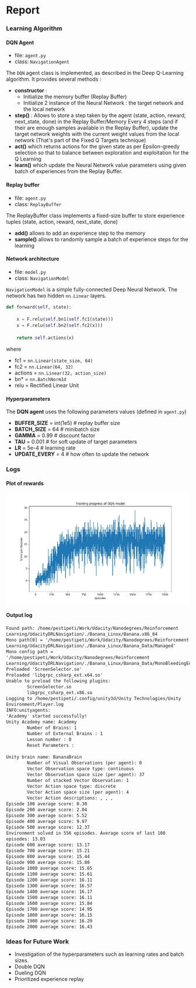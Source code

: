# Report

### Learning Algorithm

#### DQN Agent
- file: `agent.py`
- class: `NavigationAgent`

The `DQN` agent class is implemented, as described in the Deep Q-Learning algorithm. It provides several methods :
- **constructor** :
    - Initialize the memory buffer (Replay Buffer)
    - Initialize 2 instance of the Neural Network : the target network and the local network
- **step()** :
    Allows to store a step taken by the agent (state, action, reward, next_state, done) in the Replay Buffer/Memory Every 4 steps (and if their are enough samples available in the Replay Buffer), update the target network weights with the current weight values from the local network (That's part of the Fixed Q Targets technique)
- **act()** which returns actions for the given state as per Epsilon-greedy selection so that to balance between exploration and exploitation for the Q Learning
- **learn()** which update the Neural Network value parameters using given batch of experiences from the Replay Buffer.

#### Replay buffer
- file: `agent.py`
- class: `ReplayBuffer`

The ReplayBuffer class implements a fixed-size buffer to store experience tuples (state, action, reward, next_state, done)
- **add()** allows to add an experience step to the memory
- **sample()** allows to randomly sample a batch of experience steps for the learning

#### Network architecture
- file: `model.py`
- class: `NavigationModel`

`NavigationModel` is a simple fully-connected Deep Neural Network. The network has two hidden `nn.Linear` layers.
```python
def forward(self, state):

    x = F.relu(self.bn1(self.fc1(state)))
    x = F.relu(self.bn2(self.fc2(x)))

    return self.actions(x)
```
where
- fc1 = `nn.Linear(state_size, 64)`
- fc2 = `nn.Linear(64, 32)`
- actions = `nn.Linear(32, action_size)`
- bn* = `nn.BatchNorm1d`
- relu = Rectified Linear Unit

#### Hyperparameters
The **DQN agent** uses the following parameters values (defined in `agent.py`)
- **BUFFER_SIZE** = int(1e5)  # replay buffer size
- **BATCH_SIZE** = 64         # minibatch size 
- **GAMMA** = 0.99            # discount factor 
- **TAU** = 0.001             # for soft update of target parameters
- **LR** = 5e-4               # learning rate 
- **UPDATE_EVERY** = 4        # how often to update the network

### Logs

#### Plot of rewards
![Training progress of DQN model](train_scores.png)

#### Output log
```
Found path: /home/pestipeti/Work/Udacity/Nanodegrees/Reinforcement Learning/UdacityDRLNavigation/./Banana_Linux/Banana.x86_64
Mono path[0] = '/home/pestipeti/Work/Udacity/Nanodegrees/Reinforcement Learning/UdacityDRLNavigation/./Banana_Linux/Banana_Data/Managed'
Mono config path = '/home/pestipeti/Work/Udacity/Nanodegrees/Reinforcement Learning/UdacityDRLNavigation/./Banana_Linux/Banana_Data/MonoBleedingEdge/etc'
Preloaded 'ScreenSelector.so'
Preloaded 'libgrpc_csharp_ext.x64.so'
Unable to preload the following plugins:
        ScreenSelector.so
        libgrpc_csharp_ext.x86.so
Logging to /home/pestipeti/.config/unity3d/Unity Technologies/Unity Environment/Player.log
INFO:unityagents:
'Academy' started successfully!
Unity Academy name: Academy
        Number of Brains: 1
        Number of External Brains : 1
        Lesson number : 0
        Reset Parameters :
                
Unity brain name: BananaBrain
        Number of Visual Observations (per agent): 0
        Vector Observation space type: continuous
        Vector Observation space size (per agent): 37
        Number of stacked Vector Observation: 1
        Vector Action space type: discrete
        Vector Action space size (per agent): 4
        Vector Action descriptions: , , , 
Episode 100 average score: 0.30
Episode 200 average score: 2.04
Episode 300 average score: 5.52
Episode 400 average score: 9.97
Episode 500 average score: 12.37
Environment solved in 556 episodes. Average score of last 100 episodes: 13.03
Episode 600 average score: 13.17
Episode 700 average score: 15.21
Episode 800 average score: 15.44
Episode 900 average score: 15.80
Episode 1000 average score: 15.65
Episode 1100 average score: 15.61
Episode 1200 average score: 16.11
Episode 1300 average score: 16.57
Episode 1400 average score: 16.17
Episode 1500 average score: 16.11
Episode 1600 average score: 15.84
Episode 1700 average score: 14.95
Episode 1800 average score: 16.15
Episode 1900 average score: 16.29
Episode 2000 average score: 16.43
```

### Ideas for Future Work
- Investigation of the hyperparameters such as learning rates and batch sizes.
- Double DQN
- Dueling DQN
- Prioritized experience replay